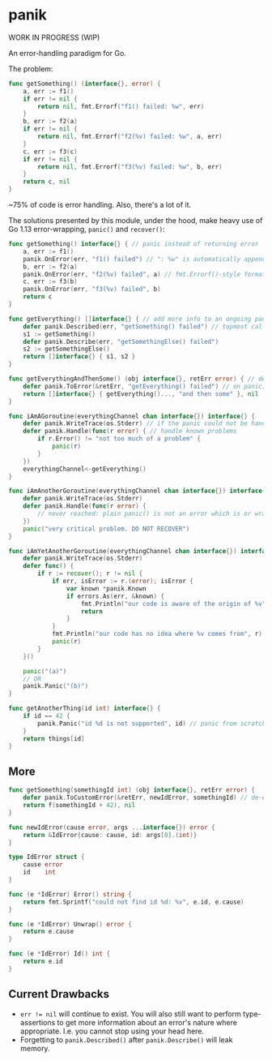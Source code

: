 # panik

WORK IN PROGRESS (WIP)

An error-handling paradigm for Go.

The problem:

```go
func getSomething() (interface{}, error) {
    a, err := f1()
    if err != nil {
        return nil, fmt.Errorf("f1() failed: %w", err)
    }
    b, err := f2(a)
    if err != nil {
        return nil, fmt.Errorf("f2(%v) failed: %w", a, err)
    }
    c, err := f3(c)
    if err != nil {
        return nil, fmt.Errorf("f3(%v) failed: %w", b, err)
    }
    return c, nil
}
```

~75% of code is error handling. Also, there's a lot of it.

The solutions presented by this module, under the hood, make heavy use of Go 1.13 error-wrapping, `panic()` and `recover()`:

```go
func getSomething() interface{} { // panic instead of returning error
    a, err := f1()
    panik.OnError(err, "f1() failed") // ": %w" is automatically appended and filled using err when "%w" is missing.
    b, err := f2(a)
    panik.OnError(err, "f2(%v) failed", a) // fmt.Errorf()-style format args.
    c, err := f3(b)
    panik.OnError(err, "f3(%v) failed", b)
    return c
}
```

```go
func getEverything() []interface{} { // add more info to an ongoing panic
    defer panik.Described(err, "getSomething() failed") // topmost call must be Described() instead of Describe(). (See issues)
    s1 := getSomething()
    defer panik.Describe(err, "getSomethingElse() failed")
    s2 := getSomethingElse()
    return []interface{} { s1, s2 }
}
```

```go
func getEverythingAndThenSome() (obj interface{}, retErr error) { // de-escalate panic into error again
    defer panik.ToError(&retErr, "getEverything() failed") // on panic, set retErr to a non-nil error
    return []interface{} { getEverything()..., "and then some" }, nil
}
```

```go
func iAmAGoroutine(everythingChannel chan interface{}) interface{} {
    defer panik.WriteTrace(os.Stderr) // if the panic could not be handled, end it all with some logging
    defer panik.Handle(func(r error) { // handle known problems
        if r.Error() != "not too much of a problem" {
            panic(r)
        }
    })
    everythingChannel<-getEverything()
}

func iAmAnotherGoroutine(everythingChannel chan interface{}) interface{} {
    defer panik.WriteTrace(os.Stderr)
    defer panik.Handle(func(r error) {
        // never reached: plain panic() is not an error which is or wraps a *panik.Known. Only panik.Panic() produces such a value
    })
    panic("very critical problem. DO NOT RECOVER")
}

func iAmYetAnotherGoroutine(everythingChannel chan interface{}) interface{} { // a more explicit variant of iAmAnotherGoroutine
    defer panik.WriteTrace(os.Stderr)
    defer func() {
        if r := recover(); r != nil {
            if err, isError := r.(error); isError {
                var known *panik.Known
                if errors.As(err, &known) {
                    fmt.Println("our code is aware of the origin of %v", r) // (a)
                    return
                }
            }
            fmt.Println("our code has no idea where %v comes from", r) // (b)
            panic(r)
        }
    }()

    panic("(a)")
    // OR
    panik.Panic("(b)")
}
```

```go
func getAnotherThing(id int) interface{} {
    if id == 42 {
        panik.Panic("id %d is not supported", id) // panic from scratch when you have no non-nil error at hand
    }
    return things[id]
}
```

## More

```go
func getSomething(somethingId int) (obj interface{}, retErr error) {
    defer panik.ToCustomError(&retErr, newIdError, somethingId) // de-escalate into your own implementation of the error interface
    return f(somethingId + 42), nil
}

func newIdError(cause error, args ...interface{}) error {
    return &IdError{cause: cause, id: args[0].(int)}
}

type IdError struct {
    cause error
    id    int
}

func (e *IdError) Error() string {
    return fmt.Sprintf("could not find id %d: %v", e.id, e.cause)
}

func (e *IdError) Unwrap() error {
    return e.cause
}

func (e *IdError) Id() int {
    return e.id
}
```

## Current Drawbacks
* `err != nil` will continue to exist. You will also still want to perform type-assertions to get more information about an error's nature where appropriate. I.e. you cannot stop using your head here.
* Forgetting to `panik.Described()` after `panik.Describe()` will leak memory.
